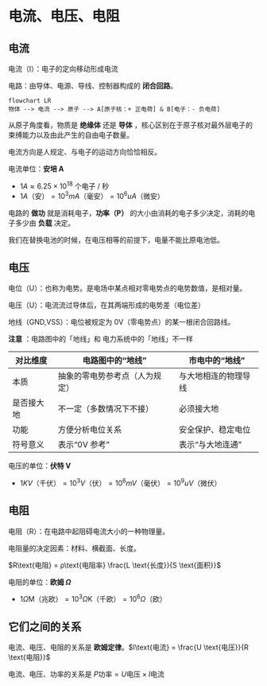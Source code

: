 # 电流、电压、电阻

## 电流

电流（I）：电子的定向移动形成电流

电路：由导体、电源、导线、控制器构成的 **闭合回路**。

```mermaid
flowchart LR
物体 --> 电流 --> 原子 --> A[原子核：+ 正电荷] & B[电子：- 负电荷]
```

从原子角度看，物质是 **绝缘体** 还是 **导体** ，核心区别在于原子核对最外层电子的束缚能力以及由此产生的自由电子数量。

电流方向是人规定、与电子的运动方向恰恰相反。

电流单位：**安培 A**

- $1A \approx 6.25 \times 10^{18} \text{ 个电子 / 秒}$
- $1A \text{（安）} = 10^{3}mA \text{（毫安）} = 10^{6}uA \text{（微安）}$
  
电路的 **做功** 就是消耗电子，**功率（P）** 的大小由消耗的电子多少决定，消耗的电子多少由 **负载** 决定。

我们在替换电池的时候，在电压相等的前提下，电量不能比原电池低。

## 电压

电位（U）：也称为电势。是电场中某点相对零电势点的电势数值，是相对量。

电压（U）：电流流过导体后，在其两端形成的电势差（电位差）

地线（GND,VSS）：电位被规定为 0V（零电势点）的某一根闭合回路线。

**注意** ：电路图中的「地线」和 电力系统中的「地线」不一样

| 对比维度   | 电路图中的“地线”               | 市电中的“地线”       |
| ---------- | ------------------------------ | -------------------- |
| 本质       | 抽象的零电势参考点（人为规定） | 与大地相连的物理导线 |
| 是否接大地 | 不一定（多数情况下不接）       | 必须接大地           |
| 功能       | 方便分析电位关系               | 安全保护、稳定电位   |
| 符号意义   | 表示“0V 参考”                  | 表示“与大地连通”     |

电压的单位：**伏特 V**

- $1KV \text{（千伏）} = 10^{3}V \text{（伏）} = 10^{6}mV \text{（毫伏）}= 10^{9}uV \text{（微伏）}$

## 电阻

电阻（R）：在电路中起阻碍电流大小的一种物理量。

电阻量的决定因素：材料、横截面、长度。

$R\text{电阻} = ρ\text{电阻率} \frac{L \text{长度}}{S \text{面积}}$

电阻的单位：**欧姆 $\Omega$**

- $1 \Omega \text{M（兆欧）} = 10^3 \Omega\text{K（千欧）} = 10^6 \Omega\text{（欧）}$

## 它们之间的关系

电流、电压、电阻的关系是 **欧姆定律**。$I\text{电流} = \frac{U \text{电压}}{R \text{电阻}}$

电流、电压、功率的关系是 $P \text{功率} = U \text{电压} \times I \text{电流}$
